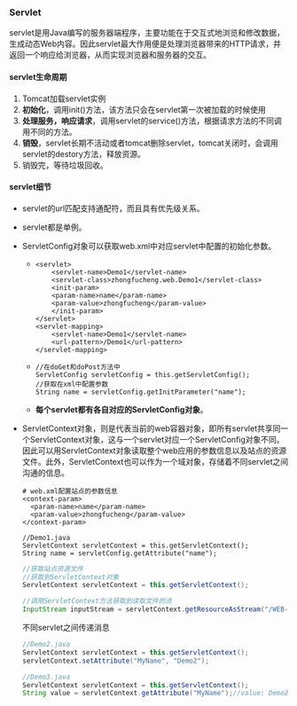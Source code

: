 ### Servlet

servlet是用Java编写的服务器端程序，主要功能在于交互式地浏览和修改数据，生成动态Web内容。因此servlet最大作用便是处理浏览器带来的HTTP请求，并返回一个响应给浏览器，从而实现浏览器和服务器的交互。

#### servlet生命周期

1. Tomcat加载servlet实例
2. **初始化**，调用init()方法，该方法只会在servlet第一次被加载的时候使用
3. **处理服务，响应请求**，调用servlet的service()方法，根据请求方法的不同调用不同的方法。
4. **销毁**，servlet长期不活动或者tomcat删除servlet，tomcat关闭时，会调用servlet的destory方法，释放资源。
5. 销毁完，等待垃圾回收。

#### servlet细节

+ servlet的url匹配支持通配符，而且具有优先级关系。


+ servlet都是单例。

+ ServletConfig对象可以获取web.xml中对应servlet中配置的初始化参数。

  + ```
    <servlet>
        <servlet-name>Demo1</servlet-name>
        <servlet-class>zhongfucheng.web.Demo1</servlet-class>
        <init-param>
        <param-name>name</param-name>
        <param-value>zhongfucheng</param-value>
        </init-param>
    </servlet>
    <servlet-mapping>
        <servlet-name>Demo1</servlet-name>
        <url-pattern>/Demo1</url-pattern>
    </servlet-mapping>
    ```

  + ```
    //在doGet和doPost方法中
    ServletConfig servletConfig = this.getServletConfig();
    //获取在xml中配置参数
    String name = servletConfig.getInitParameter("name");
    ```

  + **每个servlet都有各自对应的ServletConfig对象**。

+ ServletContext对象，则是代表当前的web容器对象，即所有servlet共享同一个ServletContext对象，这与一个servlet对应一个ServletConfig对象不同。因此可以用ServletContext对象读取整个web应用的参数信息以及站点的资源文件。此外，ServletContext也可以作为一个域对象，存储着不同servlet之间沟通的信息。

  ```
  # web.xml配置站点的参数信息
  <context-param>
  	<param-name>name</param-name>
  	<param-value>zhongfucheng</param-value>
  </context-param>

  //Demo1.java
  ServletContext servletContext = this.getServletContext();
  String name = servletConfig.getAttribute("name");
  ```

  ```java
  //获取站点资源文件
  //获取到ServletContext对象
  ServletContext servletContext = this.getServletContext();

  //调用ServletContext方法获取到读取文件的流
  InputStream inputStream = servletContext.getResourceAsStream("/WEB-INF/classes/zhongfucheng/web/1.png");
  ```

  不同servlet之间传递消息

  ```java
  //Demo2.java
  ServletContext servletContext = this.getServletContext();
  servletContext.setAttribute("MyName", "Demo2");
  ```

  ```java
  //Demo3.java
  ServletContext servletContext = this.getServletContext();
  String value = servletContext.getAttribute("MyName");//value: Demo2
  ```

  ​